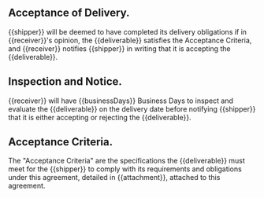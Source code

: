Acceptance of Delivery.
----

{{shipper}} will be deemed to have completed its delivery obligations
if in {{receiver}}'s opinion, the {{deliverable}} satisfies the
Acceptance Criteria, and {{receiver}} notifies {{shipper}} in writing
that it is accepting the {{deliverable}}.

Inspection and Notice.
----

{{receiver}} will have {{businessDays}} Business Days to inspect and
evaluate the {{deliverable}} on the delivery date before notifying
{{shipper}} that it is either accepting or rejecting the
{{deliverable}}.

Acceptance Criteria.
----

The "Acceptance Criteria" are the specifications the {{deliverable}}
must meet for the {{shipper}} to comply with its requirements and
obligations under this agreement, detailed in {{attachment}}, attached
to this agreement.